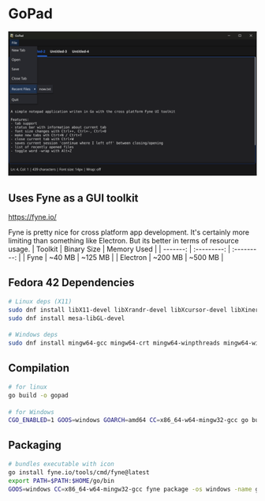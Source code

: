 
# GoPad

<img src="screenshot.png" />


## Uses Fyne as a GUI toolkit
https://fyne.io/

Fyne is pretty nice for cross platform app development.
It's certainly more limiting than something like Electron.
But its better in terms of resource usage.
| Toolkit  | Binary Size | Memory Used |
| -------: | :---------: | :---------: |
| Fyne     | ~40 MB      | ~125 MB     |
| Electron | ~200 MB     | ~500 MB     |


## Fedora 42 Dependencies
```sh
# Linux deps (X11)
sudo dnf install libX11-devel libXrandr-devel libXcursor-devel libXinerama-devel libXi-devel libXxf86vm-devel libX11-devel
sudo dnf install mesa-libGL-devel

# Windows deps
sudo dnf install mingw64-gcc mingw64-crt mingw64-winpthreads mingw64-windows-default-manifest
```

## Compilation
```sh
# for linux
go build -o gopad

# for Windows
CGO_ENABLED=1 GOOS=windows GOARCH=amd64 CC=x86_64-w64-mingw32-gcc go build -o gopad.exe
```

## Packaging
```sh
# bundles executable with icon
go install fyne.io/tools/cmd/fyne@latest
export PATH=$PATH:$HOME/go/bin
GOOS=windows CC=x86_64-w64-mingw32-gcc fyne package -os windows -name gopad.exe
```
